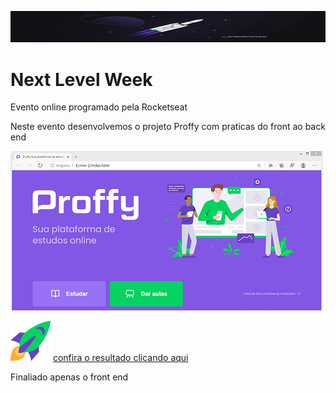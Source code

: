 ![](https://github.com/Riquecelo/Projeto-NlW-2/blob/master/docExtras/1%20-%20NLW%20%2302%20-%201000x100.jpg)

# Next Level Week
 Evento online programado pela Rocketseat
 
 Neste evento desenvolvemos o projeto Proffy com praticas do front ao back end
 
![](https://github.com/Riquecelo/Projeto-NlW-2/blob/master/docExtras/Capturar%20-%20NLW.PNG)

![](https://github.com/Riquecelo/Projeto-NlW-2/blob/master/images/icons/rocket.svg) [confira o resultado clicando aqui](https://riquecelo.github.io/Projeto-NlW-2/)

Finaliado apenas o front end
